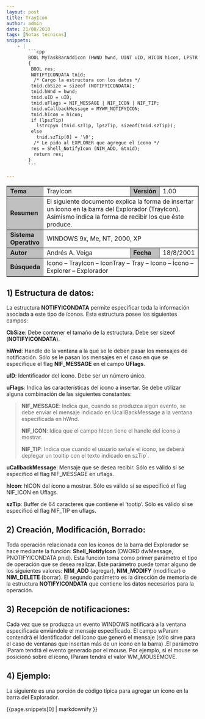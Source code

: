 ```yaml
---
layout: post
title: TrayIcon
author: admin
date: 21/08/2010
tags: [Notas técnicas]
snippets: 
    - |
        ```cpp
        BOOL MyTaskBarAddIcon (HWND hwnd, UINT uID, HICON hicon, LPSTR lpszTip)
        {
         BOOL res;
         NOTIFYICONDATA tnid;
          /* Cargo la estructura con los datos */
         tnid.cbSize = sizeof (NOTIFYICONDATA);
         tnid.hWnd = hwnd;
         tnid.uID = uID;
         tnid.uFlags = NIF_MESSAGE | NIF_ICON | NIF_TIP;
         tnid.uCallbackMessage = MYWM_NOTIFYICON;
         tnid.hIcon = hicon;
         if (lpszTip)
           lstrcpyn (tnid.szTip, lpszTip, sizeof(tnid.szTip));
         else
           tnid.szTip[0] = '\0';
          /* Le pido al EXPLORER que agregue el ícono */
         res = Shell_NotifyIcon (NIM_ADD, &tnid);
          return res;
        }
        ```

---
```

<div class="entry-content">
						<table border="1">
<tbody>
<tr>
<td width="15%" bgcolor="#c0c0c0"><strong>Tema</strong></td>
<td>TrayIcon</td>
<td width="10%" bgcolor="#c0c0c0"><strong>Versión</strong></td>
<td width="10%">1.00</td>
</tr>
<tr>
<td width="15%" bgcolor="#c0c0c0"><strong>Resumen</strong></td>
<td colspan="3">El siguiente documento explica la forma de insertar un       ícono en la barra del Explorador (TrayIcon). Asimismo indica la forma de       recibir los que éste produce.</td>
</tr>
<tr>
<td width="15%" bgcolor="#c0c0c0"><strong>Sistema Operativo</strong></td>
<td colspan="3">WINDOWS 9x, Me, NT, 2000, XP</td>
</tr>
<tr>
<td width="15%" bgcolor="#c0c0c0"><strong>Autor</strong></td>
<td>Andrés A. Veiga</td>
<td width="10%" bgcolor="#c0c0c0"><strong>Fecha</strong></td>
<td width="10%">18/8/2001</td>
</tr>
<tr>
<td width="15%" bgcolor="#c0c0c0"><strong>Búsqueda</strong></td>
<td colspan="3">Icono – TrayIcon – IconTray – Tray – Icono –       Ícono – Explorer – Explorador</td>
</tr>
</tbody>
</table>
<h2>1) Estructura de datos:</h2>
<p>La estructura <strong>NOTIFYICONDATA</strong> permite especificar toda la información asociada a este tipo de íconos. Esta estructura posee los siguientes campos:</p>
<p><strong>CbSize</strong>: Debe contener el tamaño de la estructura. Debe ser sizeof (<strong>NOTIFYICONDATA</strong>).</p>
<p><strong>hWnd</strong>: Handle de la ventana a la que se le deben pasar los mensajes de notificación. Sólo se le pasan los mensajes en el caso en que se especifique el flag <strong>NIF_MESSAGE</strong> en el campo <strong>UFlags</strong>.</p>
<p><strong>uID</strong>: Identificador del ícono. Debe ser un número único.</p>
<p><strong>uFlags</strong>: Indica las características del ícono a insertar. Se debe utilizar alguna combinación de las siguientes constantes:</p>
<blockquote><p><strong>NIF_MESSAGE</strong>: Indica que, cuando se produzca algún evento, se debe   enviar el mensaje indicado en UcallBackMessage a la ventana especificada en   hWnd.</p>
<p><strong>NIF_ICON</strong>: Idica que el campo hIcon tiene el handle del ícono a   mostrar.</p>
<p><strong>NIF_TIP</strong>: Indica que cuando el usuario señale el ícono, se deberá   deplegar un tooltip con el texto indicado en szTip`.</p></blockquote>
<p><strong>uCallbackMessage</strong>: Mensaje que se desea recibir. Sólo es válido si se especificó el flag NIF_MESSAGE en uflags.</p>
<p><strong>hIcon</strong>: hICON del ícono a mostrar. Sólo es válido si se especificó el flag NIF_ICON en Uflags.</p>
<p><strong>szTip</strong>: Buffer de 64 caracteres que contiene el ‘tootip’. Sólo es válido si se especificó el flag NIF_TIP en uflags.</p>
<h2>2) Creación, Modificación, Borrado:</h2>
<p>Toda operación relacionada con los íconos de la barra del Explorador se hace mediante la función: <strong>Shell_NotifyIcon </strong>(DWORD dwMessage, PNOTIFYICONDATA pnid). Esta función toma como primer parámetro el tipo de operación que se desea realizar. Este parámetro puede tomar alguno de los siguientes valores: <strong>NIM_ADD</strong> (agregar), <strong>NIM_MODIFY</strong> (modificar) o <strong>NIM_DELETE</strong> (borrar). El segundo parámetro es la dirección de memoria de la estructura <strong>NOTIFYICONDATA</strong> que contiene los datos necesarios para la operación.</p>
<h2>3) Recepción de notificaciones:</h2>
<p>Cada vez que se produzca un evento WINDOWS notificará a la ventana especificada enviándole el mensaje especificado. El campo wParam contendrá el Identificador del ícono que generó el mensaje (sólo sirve para el caso de ventanas que insertan más de un ícono en la barra) .El parámetro lParam tendrá el evento generado por el mouse. Por ejemplo, si el mouse se posicionó sobre el ícono, lParam tendrá el valor WM_MOUSEMOVE.</p>
<h2>4) Ejemplo:</h2>
<p>La siguiente es una porción de código típica para agregar un ícono en la barra del Explorador.</p>
<div><div>{{page.snippets[0] | markdownify }}</div></div>
											</div>
